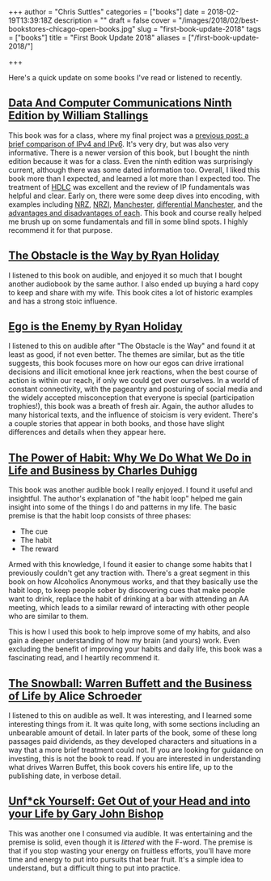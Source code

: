 +++
author = "Chris Suttles"
categories = ["books"]
date = 2018-02-19T13:39:18Z
description = ""
draft = false
cover = "/images/2018/02/best-bookstores-chicago-open-books.jpg"
slug = "first-book-update-2018"
tags = ["books"]
title = "First Book Update 2018"
aliases = ["/first-book-update-2018/"]

+++


Here's a quick update on some books I've read or listened to recently.

## [Data And Computer Communications Ninth Edition by William Stallings](https://www.amazon.com/Data-Computer-Communications-William-Stallings/dp/0131392050/)

This book was for a class, where my final project was a [previous post: a brief comparison of IPv4 and IPv6](http://blog.csuttles.io/a-brief-comparison-of-ipv4-and-ipv6/). It's very dry, but was also very informative. There is a newer version of this book, but I bought the ninth edition because it was for a class. Even the ninth edition was surprisingly current, although there was some dated information too. Overall, I liked this book more than I expected, and learned a lot more than I expected too. The treatment of [HDLC](https://en.wikipedia.org/wiki/High-Level_Data_Link_Control) was excellent and the review of IP fundamentals was helpful and clear. Early on, there were some deep dives into encoding, with examples including [NRZ](https://en.wikipedia.org/wiki/Non-return-to-zero), [NRZI](https://en.wikipedia.org/wiki/Non-return-to-zero#Non-return-to-zero_inverted), [Manchester](https://en.wikipedia.org/wiki/Manchester_code), [differential Manchester](https://en.wikipedia.org/wiki/Differential_Manchester_encoding), and the [advantages and disadvantages of each](https://electronics.stackexchange.com/questions/83470/what-is-the-advantage-of-differential-manchester). This book and course really helped me brush up on some fundamentals and fill in some blind spots. I highly recommend it for that purpose.

## [The Obstacle is the Way by Ryan Holiday](https://www.amazon.com/Obstacle-Way-Timeless-Turning-Triumph/dp/B00K5JUNSU/)

I listened to this book on audible, and enjoyed it so much that I bought another audiobook by the same author. I also ended up buying a hard copy to keep and share with my wife. This book cites a lot of historic examples and 
has a strong stoic influence. 

## [Ego is the Enemy by Ryan Holiday](https://www.amazon.com/Ego-Enemy-Ryan-Holiday/dp/1591847818/)

I listened to this on audible after "The Obstacle is the Way" and found it at least as good, if not even better. The themes are similar, but as the title suggests, this book focuses more on how our egos can drive irrational decisions and illicit emotional knee jerk reactions, when the best course of action is within our reach, if only we could get over ourselves. In a world of constant connectivity, with the pageantry and posturing of social media and the widely accepted misconception that everyone is special (participation trophies!), this book was a breath of fresh air. Again, the author alludes to many historical texts, and the influence of stoicism is very evident. There's a couple stories that appear in both books, and those have slight differences and details when they appear here.

## [The Power of Habit: Why We Do What We Do in Life and Business by Charles Duhigg](https://www.amazon.com/Power-Habit-What-Life-Business/dp/B007EJSMC8/)

This book was another audible book I really enjoyed. I found it useful and insightful. The author's explanation of "the habit loop" helped me gain insight into some of the things I do and patterns in my life. The basic premise is that the habit loop consists of three phases:

* The cue
* The habit
* The reward

Armed with this knowledge, I found it easier to change some habits that I previously couldn't get any traction with. There's a great segment in this book on how Alcoholics Anonymous works, and that they basically use the habit loop, to keep people sober by discovering cues that make people want to drink, replace the habit of drinking at a bar with attending an AA meeting, which leads to a similar reward of interacting with other people who are similar to them.

This is how I used this book to help improve some of my habits, and also gain a deeper understanding of how my brain (and yours) work. Even excluding the benefit of improving your habits and daily life, this book was a fascinating read, and I heartily recommend it.

## [The Snowball: Warren Buffett and the Business of Life by Alice Schroeder](https://www.amazon.com/Snowball-Warren-Buffett-Business-Life/dp/B001GSJSC6)

I listened to this on audible as well. It was interesting, and I learned some interesting things from it. It was quite long, with some sections including an unbearable amount of detail. In later parts of the book, some of these long passages paid dividends, as they developed characters and situations in a way that a more brief treatment could not. If you are looking for guidance on investing, this is not the book to read. If you are interested in understanding what drives Warren Buffet, this book covers his entire life, up to the publishing date, in verbose detail.

## [Unf\*ck Yourself: Get Out of your Head and into your Life by Gary John Bishop](https://www.amazon.com/gp/product/1473671566)

This was another one I consumed via audible. It was entertaining and the premise is solid, even though it is *littered* with the F-word. The premise is that if you stop wasting your energy on fruitless efforts, you'll have more time and energy to put into pursuits that bear fruit. It's a simple idea to understand, but a difficult thing to put into practice.

